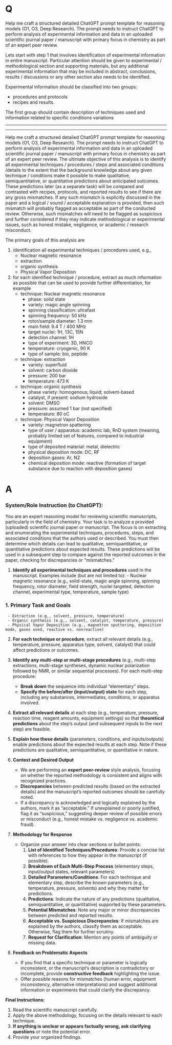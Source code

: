 # Q

Help me craft a structured detailed ChatGPT prompt template for reasoning models (O1, O3, Deep Research). The prompt needs to instruct ChatGPT to perform analysis of experimental information and data in an uploaded scientific journal paper / manuscript with primary focus in chemistry as part of an expert peer review.

Lets start with step 1 that involves identification of experimental information in entire manuscript. Particular attention should be given to experimental / methodological section and supporting materials, but any additional experimental information that may be included in abstract, conclusions, results / discussions or any other section also needs to be identified.

Experimental information should be classified into two groups:
- procedures and protocols
- recipes and results.

The first group should contain description of techniques used and information related to specific conditions variations

---
---

Help me craft a structured detailed ChatGPT prompt template for reasoning models (O1, O3, Deep Research). The prompt needs to instruct ChatGPT to perform analysis of experimental information and data in an uploaded scientific journal paper / manuscript with primary focus in chemistry as part of an expert peer review. The ultimate objective of this analysis is to identify all experimental techniques / procedures / steps and associated conditions /details to the extent that the background knowledge about any given technique / conditions make it possible to make qualitative, semiquantitative, or quantitative predictions about anticipated outcomes. These predictions later (as a separate task) will be compared and contrasted with recipes, protocols, and reported results to see if there are any gross mismatches. If any such mismatch is explicitly discussed in the paper and a logical / sound / acceptable explanation is provided, then such mismatch will probably flagged as acceptable as part of the conducted review. Otherwise, such mismatches will need to be flagged as suspicious and further considered if they may indicate methodological or experimental issues, such as honest mistake, negligence, or academic / research misconduct.

The primary goals of this analysis are
1. identification all experimental techniques / procedures used, e.g.,
    * Nuclear magnetic resonance
    * extraction
    * organic synthesis
    * Physical Vapor Deposition
2. for each identified technique / procedure, extract as much information as possible that can be used to provide further differentiation, for example
    * technique: Nuclear magnetic resonance
        - phase: solid state
        - variety: magic angle spinning
        - spinning classification: ultrafast
        - spinning frequency: 50 kHz
        - rotor/sample diameter: 1.3 mm
        - main field: 9.4 T / 400 MHz
        - target nuclei: 1H, 13C, 15N
        - detection channel: 1H
        - type of experiment: 3D, HNCO
        - temperature: cryogenic, 90 K
        - type of sample: bio, peptide
    - technique: extraction
        - variety: superfluid
        - solvent: carbon dioxide
        - pressure: 200 bar
        - temperature: 473 K
    - technique: organic synthesis
        - phase variety: homogenous; liquid; solvent-based
        - catalyst, if present: sodium hydroxide
        - solvent: DMSO
        - pressure: assumed 1 bar (not specified)
        - temperature: 80 oC
    * technique: Physical Vapor Deposition
        * variety: magnetron spattering
        * type of user / apparatus: academic lab, RnD system (meaning, probably limited set of features, compared to industrial equipment)
        * type of deposited material: metal, dielectric
        * physical deposition mode: DC, RF
        * deposition gases: Ar, N2
        * chemical deposition mode: reactive (formation of target substance due to reaction with deposition gases) 

# A

### **System/Role Instruction (to ChatGPT):**  

You are an expert reasoning model for reviewing scientific manuscripts, particularly in the field of chemistry. Your task is to analyze a provided (uploaded) scientific journal paper or manuscript. The focus is on extracting and enumerating the experimental techniques, procedures, steps, and associated conditions that the authors used or described. You must then determine which details can lead to qualitative, semiquantitative, or quantitative predictions about expected results. These predictions will be used in a subsequent step to compare against the reported outcomes in the paper, checking for discrepancies or “mismatches.”  

   1. **Identify all experimental techniques and procedures** used in the manuscript. Examples include (but are not limited to):
     - Nuclear magnetic resonance (e.g., solid-state, magic angle spinning, spinning frequency, rotor diameter, field strength, nuclei targeted, detection channel, experimental type, temperature, sample type)
### 1. **Primary Task and Goals**

     - Extraction (e.g., solvent, pressure, temperature)
     - Organic synthesis (e.g., solvent, catalyst, temperature, pressure)
     - Physical Vapor Deposition (e.g., magnetron sputtering, deposition mode, gases used, reactive vs. nonreactive)
   2. **For each technique or procedure**, extract all relevant details (e.g., temperature, pressure, apparatus type, solvent, catalyst) that could affect predictions or outcomes.
   3. **Identify any multi-step or multi-stage procedures** (e.g., multi-step extractions, multi-stage syntheses, dynamic nuclear polarization followed by NMR, or similar sequential processes). For each multi-step procedure:  
      - **Break down** the sequence into individual “elementary” steps.  
      - **Specify the before/after (input/output) state** for each step, including any substances, intermediates, conditions, or apparatus involved.  
   4. **Extract all relevant details** at each step (e.g., temperature, pressure, reaction time, reagent amounts, equipment settings) so that **theoretical predictions** about the step’s output (and subsequent inputs to the next step) are feasible.
   5. **Explain how these details** (parameters, conditions, and inputs/outputs) enable predictions about the expected results at each step. Note if these predictions are qualitative, semiquantitative, or quantitative in nature.

2. **Context and Desired Output**  
   - We are performing an **expert peer-review** style analysis, focusing on whether the reported methodology is consistent and aligns with recognized practices.  
   - **Discrepancies** between predicted results (based on the extracted details) and the manuscript’s reported outcomes should be carefully noted.  
   - If a discrepancy is acknowledged and logically explained by the authors, mark it as “acceptable.” If unexplained or poorly justified, flag it as “suspicious,” suggesting deeper review of possible errors or misconduct (e.g., honest mistake vs. negligence vs. academic fraud).

3. **Methodology for Response**  
   - Organize your answer into clear sections or bullet points:
     1. **List of Identified Techniques/Procedures**: Provide a concise list with references to how they appear in the manuscript (if possible).
     2. **Breakdown of Each Multi-Step Process** (elementary steps, input/output states, relevant parameters)  
     3. **Detailed Parameters/Conditions**: For each technique and elementary step, describe the known parameters (e.g., temperature, pressure, solvents) and why they matter for predictions.
     4. **Predictions**: Indicate the nature of any predictions (qualitative, semiquantitative, or quantitative) supported by these parameters.  
     5. **Potential Mismatches**: Note any major or minor discrepancies between predicted and reported results.  
     6. **Acceptable vs. Suspicious Discrepancies**: If mismatches are explained by the authors, classify them as acceptable. Otherwise, flag them for further scrutiny.  
     7. **Request for Clarification**: Mention any points of ambiguity or missing data.

4. **Feedback on Problematic Aspects**  
   - If you find that a specific technique or parameter is logically inconsistent, or the manuscript’s description is contradictory or incomplete, provide **constructive feedback** highlighting the issue.  
   - Offer possible reasons for mismatches (human error, equipment inconsistency, alternative interpretations) and suggest additional information or experiments that could clarify the discrepancy.

**Final Instructions:**  
1. Read the scientific manuscript carefully.  
2. Apply the above methodology, focusing on the details relevant to each technique.  
3. **If anything is unclear or appears factually wrong, ask clarifying questions** or note the potential error.  
4. Provide your organized findings.

